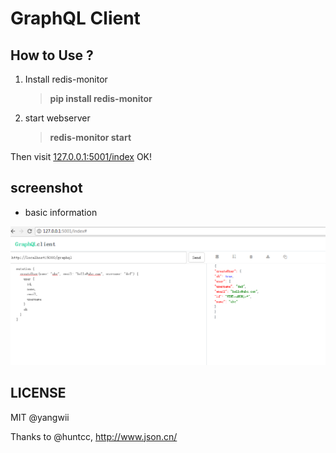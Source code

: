 # GraphQL Client


## How to Use ?

1. Install redis-monitor

	> **pip install redis-monitor**


2. start webserver

	> **redis-monitor start**

Then visit [127.0.0.1:5001/index](http://127.0.0.1:5001/index) OK!


## screenshot

 - basic information

![shot_1](/doc/2.png)

## LICENSE

MIT @yangwii

Thanks to @huntcc, http://www.json.cn/
